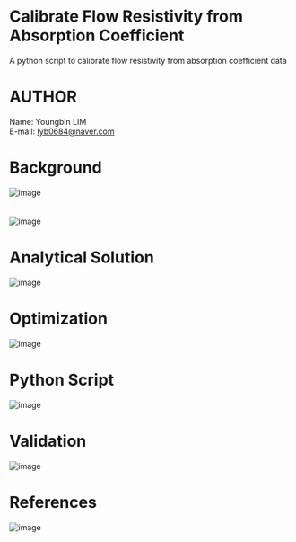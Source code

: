 # Calibrate Flow Resistivity from Absorption Coefficient
A python script to calibrate flow resistivity from absorption coefficient data

# AUTHOR
Name: Youngbin LIM <br>
E-mail: lyb0684@naver.com

# Background
![image](https://github.com/YB-LIM/Porous_Acoustic_FlowResistivity_from_Absorption_Coefficient/assets/105615106/5f9ecf53-87d1-4d1b-8003-b9ba9f609ce7)
<br>
<br>
<br>
![image](https://github.com/YB-LIM/Porous_Acoustic_FlowResistivity_from_Absorption_Coefficient/assets/105615106/a9a52933-33be-492d-880f-57d0dff07f01)

# Analytical Solution
![image](https://github.com/YB-LIM/Porous_Acoustic_FlowResistivity_from_Absorption_Coefficient/assets/105615106/1b4401ba-d794-4db9-8231-27a26c052aa5)

# Optimization
![image](https://github.com/YB-LIM/Porous_Acoustic_FlowResistivity_from_Absorption_Coefficient/assets/105615106/f3df641d-da59-4fe6-92f6-41bfc85d5fe4)

# Python Script
![image](https://github.com/YB-LIM/Porous_Acoustic_FlowResistivity_from_Absorption_Coefficient/assets/105615106/bbe05cf6-5254-4c5f-a822-cd66c3cfd6f1)


# Validation
![image](https://github.com/YB-LIM/Porous_Acoustic_FlowResistivity_from_Absorption_Coefficient/assets/105615106/049f6aa7-aa62-4c0a-a91f-c6a747cfec4b)

# References
![image](https://github.com/YB-LIM/Porous_Acoustic_FlowResistivity_from_Absorption_Coefficient/assets/105615106/87a48423-f92f-49e1-b595-394d034153c4)


